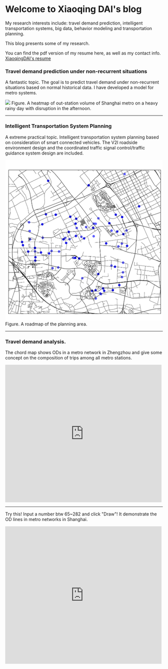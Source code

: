 # Welcome to Xiaoqing DAI's blog

My research interests include: travel demand prediction, intelligent transportation systems, big data, behavior modeling and transportation planning.

This blog presents some of my research. 

You can find the pdf version of my resume here, as well as my contact info. [XiaoqingDAI's resume](XiaoqingDAI_resume_201806acdemic_final.pdf)

### Travel demand prediction under non-recurrent situations 


A fantastic topic. The goal is to predict travel demand under non-recurrent situations based on normal historical data. I have developed a model for metro systems. 


![](heatmap130913.gif)
Figure. A heatmap of out-station volume of Shanghai metro on a heavy rainy day with disruption in the afternoon.

---

### Intelligent Transportation System Planning


A extreme practical topic. Intelligent transportation system planning based on consideration of smart connected vehicles. The V2I roadside environment design and the coordinated traffic signal control/traffic guidance system design are included.

![](anting_roadmap.png)
Figure. A roadmap of the planning area.

---

### Travel demand analysis.
The chord map shows ODs in a metro network in Zhengzhou and give some concept on the composition of trips among all metro stations.

<div class="main-container" id="main" style="width:500px;height:440px"> <iframe src="https://xiaoqingdai.github.io/javascript1/ODchord.html" width="100%" scrolling="no"  frameborder="0" height="100%" frameborder="0"></iframe> </div>
 


<hr>

Try this! Input a number btw 65~282 and click "Draw"!
It demonstrate the OD lines in metro networks in Shanghai. 
<div class="main-container" id="main" style="width:500px;height:440px"> <iframe src="https://xiaoqingdai.github.io/demo.html" width="100%" scrolling="no"  frameborder="0" height="100%" frameborder="0"></iframe> </div>
